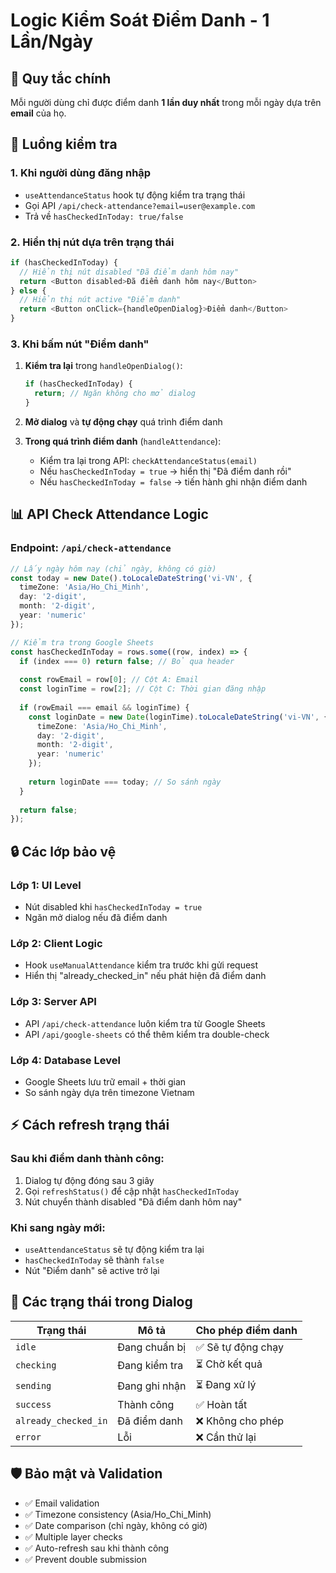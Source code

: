 # Logic Kiểm Soát Điểm Danh - 1 Lần/Ngày

## 🎯 **Quy tắc chính**
Mỗi người dùng chỉ được điểm danh **1 lần duy nhất** trong mỗi ngày dựa trên **email** của họ.

## 🔄 **Luồng kiểm tra**

### 1. **Khi người dùng đăng nhập**
- `useAttendanceStatus` hook tự động kiểm tra trạng thái
- Gọi API `/api/check-attendance?email=user@example.com`
- Trả về `hasCheckedInToday: true/false`

### 2. **Hiển thị nút dựa trên trạng thái**
```typescript
if (hasCheckedInToday) {
  // Hiển thị nút disabled "Đã điểm danh hôm nay"
  return <Button disabled>Đã điểm danh hôm nay</Button>
} else {
  // Hiển thị nút active "Điểm danh"
  return <Button onClick={handleOpenDialog}>Điểm danh</Button>
}
```

### 3. **Khi bấm nút "Điểm danh"**
1. **Kiểm tra lại** trong `handleOpenDialog()`:
   ```typescript
   if (hasCheckedInToday) {
     return; // Ngăn không cho mở dialog
   }
   ```

2. **Mở dialog** và **tự động chạy** quá trình điểm danh

3. **Trong quá trình điểm danh** (`handleAttendance`):
   - Kiểm tra lại trong API: `checkAttendanceStatus(email)`
   - Nếu `hasCheckedInToday = true` → hiển thị "Đã điểm danh rồi"
   - Nếu `hasCheckedInToday = false` → tiến hành ghi nhận điểm danh

## 📊 **API Check Attendance Logic**

### Endpoint: `/api/check-attendance`
```typescript
// Lấy ngày hôm nay (chỉ ngày, không có giờ)
const today = new Date().toLocaleDateString('vi-VN', { 
  timeZone: 'Asia/Ho_Chi_Minh',
  day: '2-digit',
  month: '2-digit', 
  year: 'numeric'
});

// Kiểm tra trong Google Sheets
const hasCheckedInToday = rows.some((row, index) => {
  if (index === 0) return false; // Bỏ qua header
  
  const rowEmail = row[0]; // Cột A: Email
  const loginTime = row[2]; // Cột C: Thời gian đăng nhập
  
  if (rowEmail === email && loginTime) {
    const loginDate = new Date(loginTime).toLocaleDateString('vi-VN', {
      timeZone: 'Asia/Ho_Chi_Minh',
      day: '2-digit',
      month: '2-digit',
      year: 'numeric'
    });
    
    return loginDate === today; // So sánh ngày
  }
  
  return false;
});
```

## 🔒 **Các lớp bảo vệ**

### **Lớp 1: UI Level**
- Nút disabled khi `hasCheckedInToday = true`
- Ngăn mở dialog nếu đã điểm danh

### **Lớp 2: Client Logic**
- Hook `useManualAttendance` kiểm tra trước khi gửi request
- Hiển thị "already_checked_in" nếu phát hiện đã điểm danh

### **Lớp 3: Server API**
- API `/api/check-attendance` luôn kiểm tra từ Google Sheets
- API `/api/google-sheets` có thể thêm kiểm tra double-check

### **Lớp 4: Database Level**
- Google Sheets lưu trữ email + thời gian
- So sánh ngày dựa trên timezone Vietnam

## ⚡ **Cách refresh trạng thái**

### **Sau khi điểm danh thành công:**
1. Dialog tự động đóng sau 3 giây
2. Gọi `refreshStatus()` để cập nhật `hasCheckedInToday`
3. Nút chuyển thành disabled "Đã điểm danh hôm nay"

### **Khi sang ngày mới:**
- `useAttendanceStatus` sẽ tự động kiểm tra lại
- `hasCheckedInToday` sẽ thành `false`
- Nút "Điểm danh" sẽ active trở lại

## 🎯 **Các trạng thái trong Dialog**

| Trạng thái | Mô tả | Cho phép điểm danh |
|------------|-------|-------------------|
| `idle` | Đang chuẩn bị | ✅ Sẽ tự động chạy |
| `checking` | Đang kiểm tra | ⏳ Chờ kết quả |
| `sending` | Đang ghi nhận | ⏳ Đang xử lý |
| `success` | Thành công | ✅ Hoàn tất |
| `already_checked_in` | Đã điểm danh | ❌ Không cho phép |
| `error` | Lỗi | ❌ Cần thử lại |

## 🛡️ **Bảo mật và Validation**

- ✅ Email validation
- ✅ Timezone consistency (Asia/Ho_Chi_Minh)
- ✅ Date comparison (chỉ ngày, không có giờ)
- ✅ Multiple layer checks
- ✅ Auto-refresh sau khi thành công
- ✅ Prevent double submission 